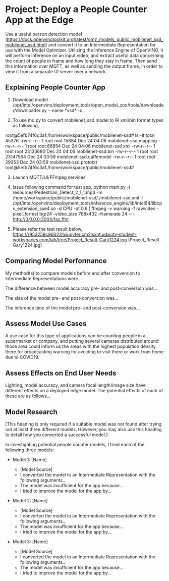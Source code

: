 # Project: Deploy a People Counter App at the Edge

Use a useful person detection model (https://docs.openvinotoolkit.org/latest/omz_models_public_mobilenet_ssd_mobilenet_ssd.html) and convert it to an Intermediate Representation for use with the Model Optimizer. Utilizing the Inference Engine of OpenVINO, it will perform inference on an input video, and extract useful data concerning the count of people in frame and how long they stay in frame. Then send this information over MQTT, as well as sending the output frame, in order to view it from a separate UI server over a network.

## Explaining People Counter App

1. Download model 
/opt/intel/openvino/deployment_tools/open_model_zoo/tools/downloader/downloader.py --name \*ssd\* -o .

2. To use mo.py to convert mobilenet_ssd model to IR xml/bin format types as following,

root@5efb74f6c3a1:/home/workspace/public/mobilenet-ssd# ls -lt
total 45376
-rw-r--r-- 1 root root    15884 Dec 24 04:06 mobilenet-ssd.mapping
-rw-r--r-- 1 root root    66654 Dec 24 04:06 mobilenet-ssd.xml
-rw-r--r-- 1 root root 23133680 Dec 24 04:06 mobilenet-ssd.bin
-rw-r--r-- 1 root root 23147564 Dec 24 03:59 mobilenet-ssd.caffemodel
-rw-r--r-- 1 root root    29353 Dec 24 03:59 mobilenet-ssd.prototxt
root@5efb74f6c3a1:/home/workspace/public/mobilenet-ssd# 

3. Launch MQTT/UI/FFmpeg services

4. Issue following command for test app,
python main.py -i resources/Pedestrian_Detect_2_1_1.mp4 -m /home/workspace/public/mobilenet-ssd/./mobilenet-ssd.xml -l /opt/intel/openvino/deployment_tools/inference_engine/lib/intel64/libcpu_extension_sse4.so -d CPU -pt 0.6 | ffmpeg -v warning -f rawvideo -pixel_format bgr24 -video_size 768x432 -framerate 24 -i - http://0.0.0.0:3004/fac.ffm

5. Please refer the test result below,
https://r953259c960231xjupyterlcm2lsxnf.udacity-student-workspaces.com/lab/tree/Project_Result-Gary1224.jpg (Project_Result-Gary1224.jpg)

## Comparing Model Performance

My method(s) to compare models before and after conversion to Intermediate Representations
were...

The difference between model accuracy pre- and post-conversion was...

The size of the model pre- and post-conversion was...

The inference time of the model pre- and post-conversion was...

## Assess Model Use Cases

A use case for this type of applications can be counting people in a supermarket or company, and putting several cameras distributed around those area could inform us the areas with the highest population density there for broadcasting warning for avoiding to visit there or work from home due to COVID19.

## Assess Effects on End User Needs

Lighting, model accuracy, and camera focal length/image size have different effects on a
deployed edge model. The potential effects of each of these are as follows...

## Model Research

[This heading is only required if a suitable model was not found after trying out at least three
different models. However, you may also use this heading to detail how you converted 
a successful model.]

In investigating potential people counter models, I tried each of the following three models:

- Model 1: [Name]
  - [Model Source]
  - I converted the model to an Intermediate Representation with the following arguments...
  - The model was insufficient for the app because...
  - I tried to improve the model for the app by...
  
- Model 2: [Name]
  - [Model Source]
  - I converted the model to an Intermediate Representation with the following arguments...
  - The model was insufficient for the app because...
  - I tried to improve the model for the app by...

- Model 3: [Name]
  - [Model Source]
  - I converted the model to an Intermediate Representation with the following arguments...
  - The model was insufficient for the app because...
  - I tried to improve the model for the app by...
